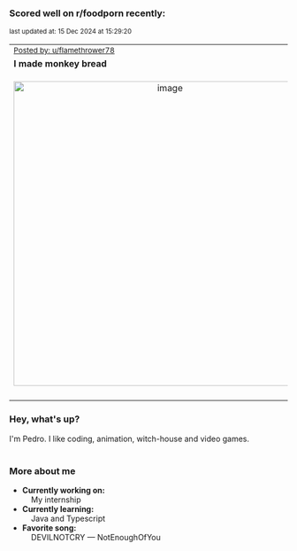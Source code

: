 ### Scored well on r/foodporn recently:

<p align="left"><sub>last updated at: 15 Dec 2024 at 15:29:20</sub></p>

|   |
| --- |
| <sub>[Posted by: u/flamethrower78][source]</sub> |
| **I made monkey bread** | 
|<p align="center"> <img alt="image" src="https://i.redd.it/l2otlv8baj5e1.jpeg" width="550" /> </p>|
|   |

### Hey, what's up?

I'm Pedro. I like coding, animation, witch-house and video games.<br><br>

### More about me
- **Currently working on:**  
&nbsp;&nbsp;&nbsp;&nbsp;My internship
- **Currently learning:**  
&nbsp;&nbsp;&nbsp;&nbsp;Java and Typescript
- **Favorite song:**  
&nbsp;&nbsp;&nbsp;&nbsp;DEVILNOTCRY — NotEnoughOfYou<br><br>

  



  
  
  
[linkedin]: https://linkedin.com/in/pedro-h-r-gomes-8a487b14a/
[gmail]: mailto:pilique11@gmail.com
[source]: https://reddit.com/r/FoodPorn/comments/1h98go2/i_made_monkey_bread/
[redditAPI]: https://www.reddit.com/dev/api/